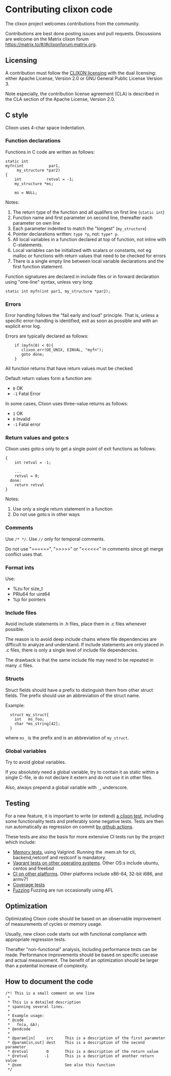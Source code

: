 # Contributing clixon code

The clixon project welcomes contributions from the community.

Contributions are best done posting issues and pull requests. Discussions are welcome on the Matrix clixon forum https://matrix.to/#/#clixonforum:matrix.org.

## Licensing

A contribution must follow the [CLIXON licensing](https://github.com/clicon/clixon/blob/master/LICENSE.md)
with the dual licensing: either Apache License, Version 2.0 or
GNU General Public License Version 3.

Note especially, the contribution license agreement (CLA) is described in the CLA section of the Apache License, Version 2.0.

## C style

Clixon uses 4-char space indentation.

### Function declarations

Functions in C code are written as follows:
```
static int
myfn(int           par1,
     my_structure *par2)
{
    int           retval = -1;
    my_structure *ms;

    ms = NULL;
```
Notes:
1. The return type of the function and all qualifers on first line (`static int`)
2. Function name and first parameter on second line, thereafter each parameter on own line
3. Each parameter indented to match the "longest" (`my_structure`)
4. Pointer declarations written: `type *p`, not: `type* p`.
5. All local variables in a function declared at top of function, not inline with C-statements.
6. Local variables can be initialized with scalars or constants, not eg malloc or functions with return values that need to be  checked for errors
7. There is a single empty line between local variable declarations and the first function statement.

Function signatures are declared in include files or in forward declaration using "one-line" syntax, unless very long:
```
static int myfn(int par1, my_structure *par2);
```

### Errors

Error handling follows the "fail early and loud" principle. That is, unless a specific error-handling
is identified, exit as soon as possible and with an explicit error log.

Errors are typically declared as follows:
```
    if (myfn(0) < 0){
       clixon_err(OE_UNIX, EINVAL, "myfn");
       goto done;
    }
```

All function returns that have return values must be checked

Default return values form a function are:
- `0`  OK
- `-1` Fatal Error

In some cases, Clixon uses three-value returns as follows:
- `1`  OK
- `0`  Invalid
- `-1` Fatal error

### Return values and goto:s

Clixon uses goto:s only to get a single point of exit functions as follows:
```
{
    int retval = -1;

    ...
    retval = 0;
  done:
    return retval
}
```

Notes:
1. Use only a single return statement in a function
2. Do not use goto:s in other ways

### Comments

Use `/* */`. Use `//` only for temporal comments.

Do not use "======", ">>>>>" or "<<<<<<" in comments since git merge conflict uses that.

### Format ints

Use:

- %zu for size_t
- PRIu64 for uint64
- %p for pointers

### Include files

Avoid include statements in .h files, place them in .c files whenever possible.

The reason is to avoid deep include chains where file dependencies are
difficult to analyze and understand. If include statements are only placed in .c
files, there is only a single level of include file dependencies.

The drawback is that the same include file may need to be repeated in many .c files.

### Structs

Struct fields should have a prefix to distinguish them from other struct fields. The prefix should use an abbreviation of the struct name.

Example:
```
  struct my_struct{
    int   ms_foo;
    char *ms_string[42];
  }
```
where `ms_` is the prefix and is an abbreviation of `my_struct`.

### Global variables

Try to avoid global variables.

If you absolutely need a global variable, try to contain it as static within a
single C-file, ie do not declare it extern and do not use it in other files.

Also, always prepend a global variable with `_`, underscore.

## Testing

For a new feature, it is important to write (or extend) [a clixon test](https://github.com/clicon/clixon/blob/master/test/README.md), including some functionality tests and preferably some negative tests. Tests are then run automatically as regression on commit [by github actions](https://github.com/clicon/clixon/actions/).

These tests are also the basis for more extensive CI tests run by the project which
include:
- [Memory tests](https://github.com/clicon/clixon/tree/master/test#memory-leak-test), using Valgrind. Running the .mem.sh for cli, backend,netconf and restconf is mandatory.
- [Vagrant tests on other operating systems](https://github.com/clicon/clixon/tree/master/test/vagrant). Other OS:s include ubuntu, centos and freebsd
- [CI on other platforms](https://github.com/clicon/clixon/tree/master/test/cicd). Other platforms include x86-64, 32-bit i686, and armv71
- [Coverage tests](https://app.codecov.io/gh/clicon/clixon)
- [Fuzzing](https://github.com/clicon/clixon/tree/master/test/fuzz) Fuzzing are run occasionally using AFL

## Optimization

Optimizating Clixon code should be based on an observable improvement
of measurements of cycles or memory usage.

Usually, new clixon code starts out with functional compliance
with appropriate regression tests.

Therafter "non-functional" analysis, including performance tests can
be made. Performance improvements should be based on specific usecase
and actual measurement. The benefit of an optimization should
be larger than a potential increase of complexity.

## How to document the code

```
/*! This is a small comment on one line
 *
 * This is a detailed description
 * spanning several lines.
 *
 * Example usage:
 * @code
 *   fn(a, &b);
 * @endcode
 *
 * @param[in]     src     This is a description of the first parameter
 * @param[in,out] dest    This is a description of the second parameter
 * @retval        0       This is a description of the return value
 * @retval       -1       This is a description of another return value
 * @see                   See also this function
 */
```
